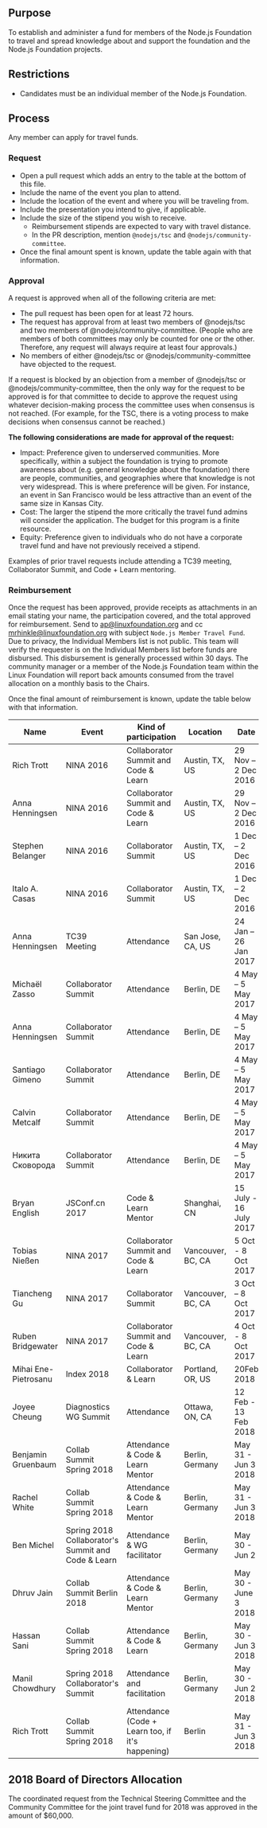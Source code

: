 ## Purpose

To establish and administer a fund for members of the Node.js
Foundation to travel and spread knowledge about and support the foundation
and the Node.js Foundation projects.

## Restrictions

* Candidates must be an individual member of the Node.js Foundation.

## Process

Any member can apply for travel funds.

### Request

* Open a pull request which adds an entry to the table at the bottom of this
  file.
 * Include the name of the event you plan to attend.
 * Include the location of the event and where you will be traveling from.
 * Include the presentation you intend to give, if applicable.
 * Include the size of the stipend you wish to receive.
   * Reimbursement stipends are expected to vary with travel distance.
   * In the PR description, mention `@nodejs/tsc` and
     `@nodejs/community-committee`.  
* Once the final amount spent is known, update the table again with that
  information.

### Approval

A request is approved when all of the following criteria are met:

* The pull request has been open for at least 72 hours.
* The request has approval from at least two members of @nodejs/tsc and two
  members of @nodejs/community-committee. (People who are members of both
  committees may only be counted for one or the other. Therefore, any request
  will always require at least four approvals.)
* No members of either @nodejs/tsc or @nodejs/community-committee have objected
  to the request.

If a request is blocked by an objection from a member of @nodejs/tsc or
@nodejs/community-committee, then the only way for the request to be approved is
for that committee to decide to approve the request using whatever
decision-making process the  committee uses when consensus is not reached. (For
example, for the TSC, there is a voting process to make decisions when consensus
cannot be reached.)

**The following considerations are made for approval of the request:**

* Impact: Preference given to underserved communities. More specifically,
within a subject the foundation is trying to promote awareness about (e.g.
general knowledge about the foundation) there are people, communities, and
geographies where that knowledge is not very widespread. This is where
preference will be given. For instance, an event in San Francisco would be
less attractive than an event of the same size in Kansas City.
* Cost: The larger the stipend the more critically the travel fund admins will
consider the application. The budget for this program is a finite resource.
* Equity: Preference given to individuals who do not have a corporate travel
  fund and have not previously received a stipend.

Examples of prior travel requests include attending a TC39 meeting,
Collaborator Summit, and Code + Learn mentoring.

### Reimbursement

Once the request has been approved, provide receipts as attachments in an email
stating your name, the participation covered, and the total approved for
reimbursement. Send to ap@linuxfoundation.org and cc
mrhinkle@linuxfoundation.org with subject `Node.js Member Travel Fund`. Due to
privacy, the Individual Members list is not public. This team will verify the
requester is on the Individual Members list before funds are disbursed. This
disbursement is generally processed within 30 days. The community manager or a
member of the Node.js Foundation team within the Linux Foundation will report
back amounts consumed from the travel allocation on a monthly basis to the
Chairs.

Once the final amount of reimbursement is known, update the table below with
that information.

Name | Event | Kind of participation | Location | Date | Stipend size
---- | ----- | --------------------- | -------- | ---- | ------------
Rich Trott | NINA 2016 | Collaborator Summit and Code & Learn | Austin, TX, US | 29 Nov – 2 Dec 2016 | US$ 2000
Anna Henningsen | NINA 2016 | Collaborator Summit and Code & Learn | Austin, TX, US | 29 Nov – 2 Dec 2016 | US$ 2530
Stephen Belanger | NINA 2016 | Collaborator Summit | Austin, TX, US | 1 Dec – 2 Dec 2016 | US$ 800
Italo A. Casas | NINA 2016 | Collaborator Summit | Austin, TX, US | 1 Dec – 2 Dec 2016 | US$ 644
Anna Henningsen | TC39 Meeting | Attendance | San Jose, CA, US | 24 Jan – 26 Jan 2017 | US$ 1048
Michaël Zasso | Collaborator Summit | Attendance | Berlin, DE | 4 May – 5 May 2017 | US$ 318
Anna Henningsen | Collaborator Summit | Attendance | Berlin, DE | 4 May – 5 May 2017 | US$ 240
Santiago Gimeno | Collaborator Summit | Attendance | Berlin, DE | 4 May – 5 May 2017 | US$ 160
Calvin Metcalf | Collaborator Summit | Attendance | Berlin, DE | 4 May – 5 May 2017 | US$ 600
Никита Сковорода | Collaborator Summit | Attendance | Berlin, DE | 4 May – 5 May 2017 | €573
Bryan English | JSConf.cn 2017 | Code & Learn Mentor | Shanghai, CN | 15 July - 16 July 2017 | $1100
Tobias Nießen | NINA 2017 | Collaborator Summit and Code & Learn | Vancouver, BC, CA | 5 Oct - 8 Oct 2017 | €1300
Tiancheng Gu | NINA 2017 | Collaborator Summit | Vancouver, BC, CA | 3 Oct – 8 Oct 2017 | US$ 1200
Ruben Bridgewater | NINA 2017 | Collaborator Summit and Code & Learn | Vancouver, BC, CA | 4 Oct - 8 Oct 2017 | €1500
Mihai Ene-Pietrosanu | Index 2018 | Collaborator & Learn | Portland, OR, US | 20Feb 2018 | US$ 283
Joyee Cheung | Diagnostics WG Summit | Attendance | Ottawa, ON, CA | 12 Feb - 13 Feb 2018 | US$ 1650
Benjamin Gruenbaum | Collab Summit Spring 2018 | Attendance & Code & Learn Mentor | Berlin, Germany | May 31 - Jun 3 2018 | $400
Rachel White | Collab Summit Spring 2018 | Attendance & Code & Learn Mentor | Berlin, Germany | May 31 - Jun 3 2018 | $1400
Ben Michel | Spring 2018 Collaborator's Summit and Code & Learn | Attendance & WG facilitator | Berlin, Germany | May 30 - Jun 2 | $1450
Dhruv Jain | Collab Summit Berlin 2018 | Attendance & Code & Learn Mentor | Berlin, Germany | May 30 - June 3 2018 | $1500
Hassan Sani | Collab Summit Spring 2018 | Attendance & Code & Learn | Berlin, Germany | May 30 - Jun 3 2018 | $1,000
Manil Chowdhury | Spring 2018 Collaborator's Summit | Attendance and facilitation | Berlin, Germany | May 30 - Jun 2 2018 | USD 1357
Rich Trott | Collab Summit Spring 2018 | Attendance (Code + Learn too, if it's happening) | Berlin | May 31 - Jun 3 2018 | US$2200

## 2018 Board of Directors Allocation
The coordinated request from the Technical Steering Committee and the Community Committee for the joint travel fund for 2018 was approved in the amount of $60,000.
